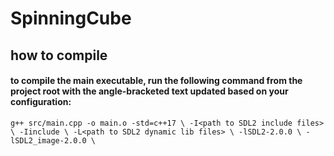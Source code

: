 # SpinningCube

## how to compile
#### to compile the main executable, run the following command from the project root with the angle-bracketed text updated based on your configuration:
`g++ src/main.cpp -o main.o -std=c++17 \
 -I<path to SDL2 include files> \
 -Iinclude \
 -L<path to SDL2 dynamic lib files> \
 -lSDL2-2.0.0 \
 -lSDL2_image-2.0.0 \`
 
 
 
